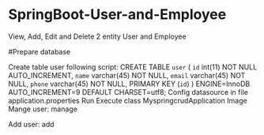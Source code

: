 # SpringBoot-User-and-Employee
View, Add, Edit and Delete 2 entity User and Employee

#Prepare database

Create table user following script:
CREATE TABLE `user` (
  `id` int(11) NOT NULL AUTO_INCREMENT,
  `name` varchar(45) NOT NULL,
  `email` varchar(45) NOT NULL,
  `phone` varchar(45) NOT NULL,
  PRIMARY KEY (`id`)
) ENGINE=InnoDB AUTO_INCREMENT=9 DEFAULT CHARSET=utf8;
Config datasource in file application.properties
Run
Execute class MyspringcrudApplication
Image
Mange user:
manage

Add user:
add



